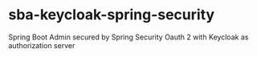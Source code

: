 # sba-keycloak-spring-security
Spring Boot Admin secured by Spring Security Oauth 2 with Keycloak as authorization server
